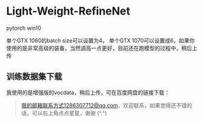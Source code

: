 # Light-Weight-RefineNet
pytorch win10

单个GTX 1060的batch size可以设置为4， 单个GTX 1070可以设置成6，如果你使用的是非常高级的装备，当然调高一点更好，目前还在跑模型的过程中，稍后上传


## 训练数据集下载
我使用的是增强版的vocdata，稍后上传，可在百度网盘的链接下载：

> 我的邮箱联系方式1286307712@qq.com，欢迎联系，如果觉得还不错的话，可以右上角点点星星，谢谢 (^.^)
